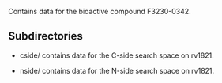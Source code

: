 Contains data for the bioactive compound F3230-0342.

## Subdirectories

- cside/ contains data for the C-side search space on rv1821.

- nside/ contains data for the N-side search space on rv1821.

